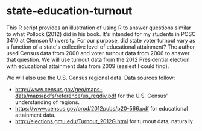 state-education-turnout
=======================

This R script provides an illustration of using R to answer questions similar to what Pollock (2012) did in his book. It's intended for my students in POSC 3410 at Clemson University. For our purpose, did state voter turnout vary as a function of a state's collective level of educational attainment? The author used Census data from 2000 and voter turnout data from 2006 to answer that question. We will use turnout data from the 2012 Presidential election with educational attainment data from 2009 (easiest I could find).

We will also use the U.S. Census regional data. Data sources follow:
- http://www.census.gov/geo/maps-data/maps/pdfs/reference/us_regdiv.pdf for the U.S. Census' understanding of regions.
- https://www.census.gov/prod/2012pubs/p20-566.pdf for educational attainment data.
- http://elections.gmu.edu/Turnout_2012G.html for turnout data, naturally
